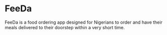 # FeeDa
FeeDa is a food ordering app designed for Nigerians to order and have their meals delivered to their doorstep within a very short time.
